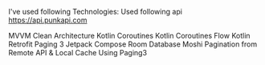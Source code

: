 I've used following Technologies:
Used following api https://api.punkapi.com

MVVM
Clean Architecture
Kotlin Coroutines
Kotlin Coroutines Flow
Kotlin
Retrofit
Paging 3
Jetpack Compose
Room Database
Moshi
Pagination from Remote API & Local Cache Using Paging3


